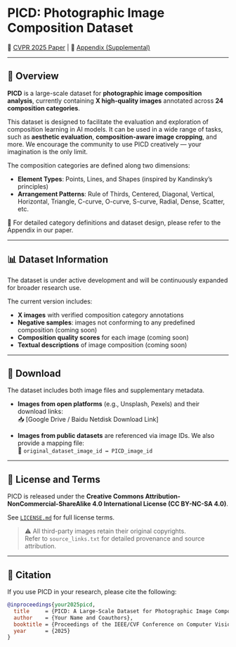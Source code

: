 # PICD: Photographic Image Composition Dataset


📄 [CVPR 2025 Paper](https://openaccess.thecvf.com/content/CVPR2025/html/Zhao_Can_Machines_Understand_Composition_Dataset_and_Benchmark_for_Photographic_Image_CVPR_2025_paper.html) | 📑 [Appendix (Supplemental)](https://openaccess.thecvf.com/content/CVPR2025/supplemental/Zhao_Can_Machines_Understand_CVPR_2025_supplemental.pdf)  

---

## 📌 Overview

**PICD** is a large-scale dataset for **photographic image composition analysis**, currently containing **X high-quality images** annotated across **24 composition categories**.

This dataset is designed to facilitate the evaluation and exploration of composition learning in AI models. It can be used in a wide range of tasks, such as **aesthetic evaluation**, **composition-aware image cropping**, and more. We encourage the community to use PICD creatively — your imagination is the only limit.

The composition categories are defined along two dimensions:

- **Element Types**: Points, Lines, and Shapes (inspired by Kandinsky’s principles)
- **Arrangement Patterns**: Rule of Thirds, Centered, Diagonal, Vertical, Horizontal, Triangle, C-curve, O-curve, S-curve, Radial, Dense, Scatter, etc.

📖 For detailed category definitions and dataset design, please refer to the Appendix in our paper.

---

## 📊 Dataset Information

The dataset is under active development and will be continuously expanded for broader research use.

The current version includes:

- **X images** with verified composition category annotations  
- **Negative samples**: images not conforming to any predefined composition (coming soon)  
- **Composition quality scores** for each image (coming soon)  
- **Textual descriptions** of image composition (coming soon)

---

## 🔗 Download

The dataset includes both image files and supplementary metadata.

- **Images from open platforms** (e.g., Unsplash, Pexels) and their download links:  
  📥 [Google Drive / Baidu Netdisk Download Link]

- **Images from public datasets** are referenced via image IDs. We also provide a mapping file:  
  📄 `original_dataset_image_id ↔ PICD_image_id`

---

## 📄 License and Terms

PICD is released under the **Creative Commons Attribution-NonCommercial-ShareAlike 4.0 International License (CC BY-NC-SA 4.0)**.

See [`LICENSE.md`](./LICENSE.md) for full license terms.

> ⚠️ All third-party images retain their original copyrights.  
> Refer to `source_links.txt` for detailed provenance and source attribution.

---

## 🔧 Citation

If you use PICD in your research, please cite the following:

```bibtex
@inproceedings{your2025picd,
  title     = {PICD: A Large-Scale Dataset for Photographic Image Composition Understanding},
  author    = {Your Name and Coauthors},
  booktitle = {Proceedings of the IEEE/CVF Conference on Computer Vision and Pattern Recognition (CVPR)},
  year      = {2025}
}
